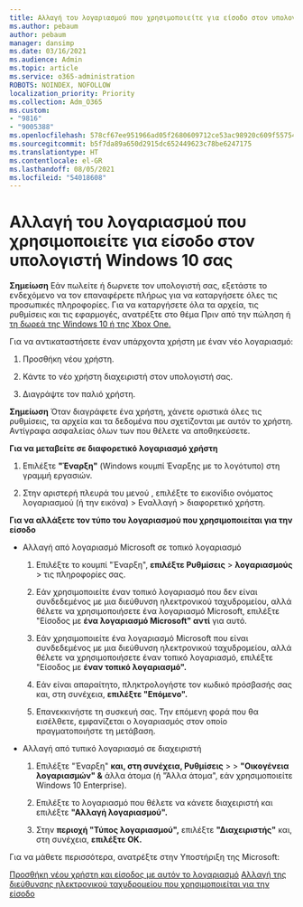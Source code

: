 ```yaml
---
title: Αλλαγή του λογαριασμού που χρησιμοποιείτε για είσοδο στον υπολογιστή Windows 10 σας
ms.author: pebaum
author: pebaum
manager: dansimp
ms.date: 03/16/2021
ms.audience: Admin
ms.topic: article
ms.service: o365-administration
ROBOTS: NOINDEX, NOFOLLOW
localization_priority: Priority
ms.collection: Adm_O365
ms.custom:
- "9816"
- "9005388"
ms.openlocfilehash: 578cf67ee951966ad05f2680609712ce53ac98920c609f557542c2164fd7aa36
ms.sourcegitcommit: b5f7da89a650d2915dc652449623c78be6247175
ms.translationtype: HT
ms.contentlocale: el-GR
ms.lasthandoff: 08/05/2021
ms.locfileid: "54018608"
---
```

# <a name="change-the-account-you-use-to-sign-in-to-your-windows-10-pc"></a>Αλλαγή του λογαριασμού που χρησιμοποιείτε για είσοδο στον υπολογιστή Windows 10 σας

**Σημείωση** Εάν πωλείτε ή δωρνετε τον υπολογιστή σας, εξετάστε το ενδεχόμενο να τον επαναφέρετε πλήρως για να καταργήσετε όλες τις προσωπικές πληροφορίες. Για να καταργήσετε όλα τα αρχεία, τις ρυθμίσεις και τις εφαρμογές, ανατρέξτε στο θέμα Πριν από την πώληση ή [τη δωρεά της Windows 10 ή της Xbox One.](https://support.microsoft.com/help/10547/microsoft-account-selling-gifting-windows-10-device-xbox-one)

Για να αντικαταστήσετε έναν υπάρχοντα χρήστη με έναν νέο λογαριασμό:

1. Προσθήκη νέου χρήστη.

1. Κάντε το νέο χρήστη διαχειριστή στον υπολογιστή σας.

1. Διαγράψτε τον παλιό χρήστη.

**Σημείωση** Όταν διαγράφετε ένα χρήστη, χάνετε οριστικά όλες τις ρυθμίσεις, τα αρχεία και τα δεδομένα που σχετίζονται με αυτόν το χρήστη. Αντίγραφα ασφαλείας όλων των που θέλετε να αποθηκεύσετε.

**Για να μεταβείτε σε διαφορετικό λογαριασμό χρήστη**

1. Επιλέξτε **"Έναρξη"** (Windows κουμπί Έναρξης με το λογότυπο) στη γραμμή εργασιών. 

1. Στην αριστερή πλευρά του μενού , επιλέξτε το εικονίδιο ονόματος λογαριασμού (ή την εικόνα) > Εναλλαγή > διαφορετικό χρήστη.

**Για να αλλάξετε τον τύπο του λογαριασμού που χρησιμοποιείται για την είσοδο**

- Αλλαγή από λογαριασμό Microsoft σε τοπικό λογαριασμό

    1. Επιλέξτε το κουμπί "Έναρξη", **επιλέξτε Ρυθμίσεις**  >  **λογαριασμούς** > τις πληροφορίες σας.

    1. Εάν χρησιμοποιείτε έναν τοπικό λογαριασμό που δεν είναι συνδεδεμένος με μια διεύθυνση ηλεκτρονικού ταχυδρομείου, αλλά θέλετε να χρησιμοποιήσετε ένα λογαριασμό Microsoft, επιλέξτε "Είσοδος με **ένα λογαριασμό Microsoft" αντί** για αυτό.

    1. Εάν χρησιμοποιείτε ένα λογαριασμό Microsoft που είναι συνδεδεμένος με μια διεύθυνση ηλεκτρονικού ταχυδρομείου, αλλά θέλετε να χρησιμοποιήσετε έναν τοπικό λογαριασμό, επιλέξτε "Είσοδος με **έναν τοπικό λογαριασμό".**

    1. Εάν είναι απαραίτητο, πληκτρολογήστε τον κωδικό πρόσβασής σας και, στη συνέχεια, **επιλέξτε "Επόμενο".**

    1. Επανεκκινήστε τη συσκευή σας. Την επόμενη φορά που θα εισέλθετε, εμφανίζεται ο λογαριασμός στον οποίο πραγματοποιήστε τη μετάβαση.

- Αλλαγή από τυπικό λογαριασμό σε διαχειριστή

    1. Επιλέξτε "Έναρξη" **και, στη συνέχεια, Ρυθμίσεις**  >    >  **"Οικογένεια λογαριασμών" &** άλλα άτομα (ή "Άλλα άτομα", εάν χρησιμοποιείτε Windows 10 Enterprise).

    1. Επιλέξτε το λογαριασμό που θέλετε να κάνετε διαχειριστή και επιλέξτε **"Αλλαγή λογαριασμού".**

    1. Στην **περιοχή "Τύπος λογαριασμού",** επιλέξτε **"Διαχειριστής"** και, στη συνέχεια, **επιλέξτε OK.**

Για να μάθετε περισσότερα, ανατρέξτε στην Υποστήριξη της Microsoft:

[Προσθήκη νέου χρήστη και είσοδος με αυτόν το λογαριασμό](https://support.microsoft.com/windows/add-or-remove-accounts-on-your-pc-104dc19f-6430-4b49-6a2b-e4dbd1dcdf32) 
 [Αλλαγή της διεύθυνσης ηλεκτρονικού ταχυδρομείου που χρησιμοποιείται για την είσοδο](https://support.microsoft.com/account-billing/change-the-email-address-or-phone-number-for-your-microsoft-account-761a662d-8032-88f4-03f3-c9ba8ba0e00b)
